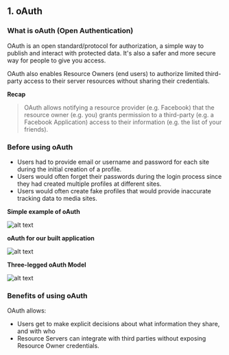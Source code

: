 
## 1. oAuth

### What is oAuth (Open Authentication)

OAuth is an open standard/protocol for authorization, a simple way to publish and interact with protected data. It's also a safer and more secure way for people to give you access.

OAuth also enables Resource Owners (end users) to authorize limited third-party access to their server resources without sharing their credentials.

**Recap**
>OAuth allows notifying a resource provider (e.g. Facebook) that the resource owner (e.g. you) grants permission to a third-party (e.g. a Facebook Application) access to their information (e.g. the list of your friends).

### Before using oAuth

   * Users had to provide email or username and password for each site during the initial creation of a profile.
   * Users would often forget their passwords during the login process since they had created multiple profiles at different sites.
   * Users would often create fake profiles that would provide inaccurate tracking data to media sites.

**Simple example of oAuth**

![alt text](http://www.forumsys.com/wp-content/uploads/2013/12/OAuth.jpg)

**oAuth for our built application**

![alt text](http://1.bp.blogspot.com/-RWUcOc3n9V4/URFI6k-9xII/AAAAAAAABDQ/P7yIh-wmttA/s1600/Screen+Shot+2013-02-05+at+11.31.00+PM.png)

**Three-legged oAuth Model**

![alt text](http://jlabusch.github.io/oauth2-server/img/diag_rfc_abstract_flow.png)

### Benefits of using oAuth

OAuth allows:

   * Users get to make explicit decisions about what information they share, and with who
   * Resource Servers can integrate with third parties without exposing Resource Owner credentials.
